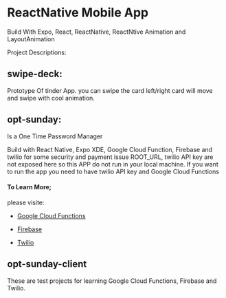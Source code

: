 # ReactNative Mobile App
Build With Expo, React, ReactNative, ReactNtive Animation and LayoutAnimation

Project Descriptions:
## swipe-deck: 
Prototype Of tinder App. you can swipe the card left/right card will move and swipe with cool animation.

## opt-sunday: 
Is a One Time Password Manager 

Build with React Native, Expo XDE, Google Cloud Function, Firebase and twilio for some security and payment issue ROOT_URL, twilio API key are not exposed here so this APP do not run in your local machine. If you want to run the app you need to have twilio API key and Google Cloud Functions 

#### To Learn More; 

please visite:

- [Google Cloud Functions](https://cloud.google.com/functions/)

- [Firebase](https://firebase.google.com/)

- [Twilio](https://www.twilio.com/)


## opt-sunday-client




These are  test projects for learning Google Cloud Functions, Firebase and Twilio.



